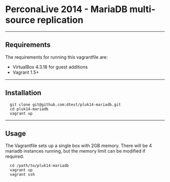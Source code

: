 # PerconaLive 2014 - MariaDB multi-source replication

----

## Requirements

The requirements for running this vagrantfile are:

- VirtualBox 4.3.18 for guest additions
- Vagrant 1.5+

----

## Installation

```
  git clone git@github.com:dtest/pluk14-mariadb.git
  cd pluk14-mariadb
  vagrant up
```

----

## Usage

The Vagrantfile sets up a single box with 2GB memory. There will be 4 mariadb instances running, but the memory limit can be modified if required.

```
  cd /path/to/pluk14-mariadb
  vagrant up
  vagrant ssh
```